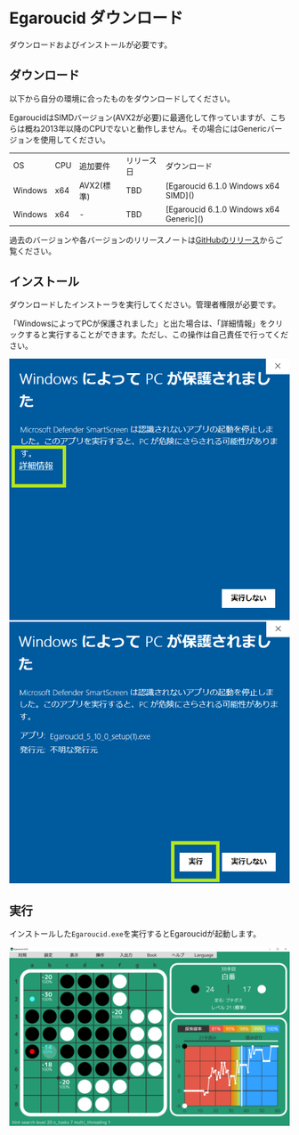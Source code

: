 # Egaroucid ダウンロード

ダウンロードおよびインストールが必要です。



## ダウンロード

以下から自分の環境に合ったものをダウンロードしてください。



EgaroucidはSIMDバージョン(AVX2が必要)に最適化して作っていますが、こちらは概ね2013年以降のCPUでないと動作しません。その場合にはGenericバージョンを使用してください。



<table>
    <tr>
        <td>OS</td>
        <td>CPU</td>
        <td>追加要件</td>
        <td>リリース日</td>
        <td>ダウンロード</td>
    </tr>
    <tr>
        <td>Windows</td>
        <td>x64</td>
        <td>AVX2(標準)</td>
        <td>TBD</td>
        <td>[Egaroucid 6.1.0 Windows x64 SIMD]()</td>
    </tr>
    <tr>
        <td>Windows</td>
        <td>x64</td>
        <td>-</td>
        <td>TBD</td>
        <td>[Egaroucid 6.1.0 Windows x64 Generic]()</td>
    </tr>
</table>



過去のバージョンや各バージョンのリリースノートは[GitHubのリリース](https://github.com/Nyanyan/Egaroucid/releases)からご覧ください。



## インストール

ダウンロードしたインストーラを実行してください。管理者権限が必要です。



「WindowsによってPCが保護されました」と出た場合は、「詳細情報」をクリックすると実行することができます。ただし、この操作は自己責任で行ってください。

<div class="centering_box">
    <img class="pic2" src="img/cant_run1.png">
    <img class="pic2" src="img/cant_run2.png">
</div>



## 実行

インストールした<code>Egaroucid.exe</code>を実行するとEgaroucidが起動します。

<div class="centering_box">
    <img class="pic" src="img/egaroucid.png">
</div>
